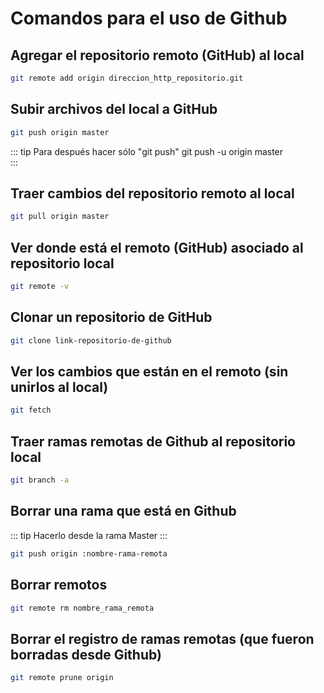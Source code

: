 # Comandos para el uso de Github

## Agregar el repositorio remoto (GitHub) al local

```bash
git remote add origin direccion_http_repositorio.git
```

## Subir archivos del local a GitHub

```bash
git push origin master
```

::: tip Para después hacer sólo "git push"
git push -u origin master   
:::

## Traer cambios del repositorio remoto al local

```bash
git pull origin master
```

## Ver donde está el remoto (GitHub) asociado al repositorio local

```bash
git remote -v
```

## Clonar un repositorio de GitHub

```bash
git clone link-repositorio-de-github
```

## Ver los cambios que están en el remoto (sin unirlos al local)

```bash
git fetch
```

## Traer ramas remotas de Github al repositorio local

```bash
git branch -a
```

## Borrar una rama que está en Github

::: tip
Hacerlo desde la rama Master
:::

```bash
git push origin :nombre-rama-remota
```

## Borrar remotos

```bash
git remote rm nombre_rama_remota
```

## Borrar el registro de ramas remotas (que fueron borradas desde Github)

```bash
git remote prune origin
```